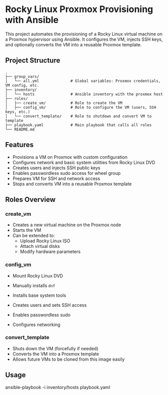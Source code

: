 
#  Rocky Linux Proxmox Provisioning with Ansible

This project automates the provisioning of a Rocky Linux virtual machine on a Proxmox hypervisor using Ansible. It configures the VM, injects SSH keys, and optionally converts the VM into a reusable Proxmox template.

## Project Structure

```
.
├── group_vars/
│   └── all.yml              # Global variables: Proxmox credentials, VM config, etc.
├── inventory/
│   └── hosts                # Ansible inventory with the proxmox host
├── roles/
│   ├── create_vm/           # Role to create the VM
│   ├── config_vm/           # Role to configure the VM (users, SSH keys, etc.)
│   └── convert_template/    # Role to shutdown and convert VM to template
├── playbook.yaml            # Main playbook that calls all roles
└── README.md               
```


## Features

- Provisions a VM on Proxmox with custom configuration
- Configures network and basic system utilities from Rocky Linux DVD
- Creates users and injects SSH public keys
- Enables passwordless sudo access for wheel group
- Prepares VM for SSH and network access
- Stops and converts VM into a reusable Proxmox template

## Roles Overview

### create_vm

- Creates a new virtual machine on the Proxmox node
- Starts the VM
- Can be extended to:
  - Upload Rocky Linux ISO
  - Attach virtual disks
  - Modify hardware parameters

### config_vm

- Mount Rocky Linux DVD 

- Manually installs `dnf`

- Installs base system tools

- Creates users and sets SSH access 
 

- Enables passwordless sudo

- Configures networking
  
### convert_template

- Shuts down the VM (forcefully if needed)
- Converts the VM into a Proxmox template
- Allows future VMs to be cloned from this image easily

## Usage

ansible-playbook -i inventory/hosts playbook.yaml

